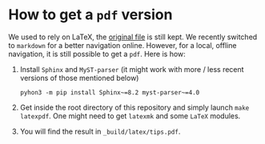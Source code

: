 # How to get a `pdf` version

We used to rely on LaTeX, the [original file](deprecated/tips.tex) is still kept.
We recently switched to `markdown` for a better navigation online.
However, for a local, offline navigation, it is still possible to get a `pdf`.
Here is how:
1. Install `Sphinx` and `MyST-parser` (it might work with more / less recent versions of those mentioned below)

    ```shell
    pyhon3 -m pip install Sphinx~=8.2 myst-parser~=4.0
    ```

2. Get inside the root directory of this repository and simply launch `make latexpdf`.
    One might need to get `latexmk` and some `LaTeX` modules.

3. You will find the result in `_build/latex/tips.pdf`.
